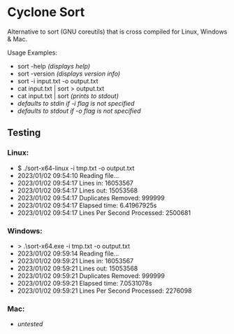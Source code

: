 # Cyclone Sort
Alternative to sort (GNU coreutils) that is cross compiled for Linux, Windows & Mac.

Usage Examples:
- sort -help _(displays help)_
- sort -version _(displays version info)_
- sort -i input.txt -o output.txt
- cat input.txt | sort > output.txt
- cat input.txt | sort _(prints to stdout)_
- _defaults to stdin if -i flag is not specified_
- _defaults to stdout if -o flag is not specified_

## Testing

### Linux:
- $ ./sort-x64-linux -i tmp.txt -o output.txt
- 2023/01/02 09:54:10 Reading file...
- 2023/01/02 09:54:17 Lines in: 16053567
- 2023/01/02 09:54:17 Lines out: 15053568
- 2023/01/02 09:54:17 Duplicates Removed: 999999
- 2023/01/02 09:54:17 Elapsed time: 6.41967925s
- 2023/01/02 09:54:17 Lines Per Second Processed: 2500681

### Windows:
- \> .\sort-x64.exe -i tmp.txt -o output.txt
- 2023/01/02 09:59:14 Reading file...
- 2023/01/02 09:59:21 Lines in: 16053567
- 2023/01/02 09:59:21 Lines out: 15053568
- 2023/01/02 09:59:21 Duplicates Removed: 999999
- 2023/01/02 09:59:21 Elapsed time: 7.0531078s
- 2023/01/02 09:59:21 Lines Per Second Processed: 2276098

### Mac:
- _untested_
